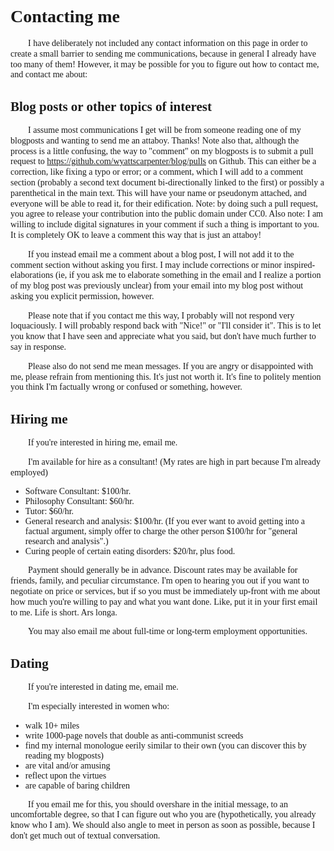 # Contacting me

<style> p { text-indent: 2em; line-height: 1.2; } * {font-family: garamond, georgia, times, serif, monospace;} /* This line is merely to style the page correctly in systems that respect such styling; it has no semantic meaning otherwise. */ </style>

I have deliberately not included any contact information on this page in order to create a small barrier to sending me communications, because in general I already have too many of them! However, it may be possible for you to figure out how to contact me, and contact me about:

## Blog posts or other topics of interest

I assume most communications I get will be from someone reading one of my blogposts and wanting to send me an attaboy. Thanks! Note also that, although the process is a little confusing, the way to "comment" on my blogposts is to submit a pull request to https://github.com/wyattscarpenter/blog/pulls on Github. This can either be a correction, like fixing a typo or error; or a comment, which I will add to a comment section (probably a second text document bi-directionally linked to the first) or possibly a parenthetical in the main text. This will have your name or pseudonym attached, and everyone will be able to read it, for their edification. Note: by doing such a pull request, you agree to release your contribution into the public domain under CC0. Also note: I am willing to include digital signatures in your comment if such a thing is important to you. It is completely OK to leave a comment this way that is just an attaboy!

If you instead email me a comment about a blog post, I will not add it to the comment section without asking you first. I may include corrections or minor inspired-elaborations (ie, if you ask me to elaborate something in the email and I realize a portion of my blog post was previously unclear) from your email into my blog post without asking you explicit permission, however.

Please note that if you contact me this way, I probably will not respond very loquaciously. I will probably respond back with "Nice!" or "I'll consider it". This is to let you know that I have seen and appreciate what you said, but don't have much further to say in response.

Please also do not send me mean messages. If you are angry or disappointed with me, please refrain from mentioning this. It's just not worth it. It's fine to politely mention you think I'm factually wrong or confused or something, however.

## Hiring me

If you're interested in hiring me, email me.

I'm available for hire as a consultant! (My rates are high in part because I'm already employed)

- Software Consultant: $100/hr.
- Philosophy Consultant: $60/hr.
- Tutor: $60/hr.
- General research and analysis: $100/hr. (If you ever want to avoid getting into a factual argument, simply offer to charge the other person $100/hr for "general research and analysis".)
- Curing people of certain eating disorders: $20/hr, plus food.

Payment should generally be in advance. Discount rates may be available for friends, family, and peculiar circumstance. I'm open to hearing you out if you want to negotiate on price or services, but if so you must be immediately up-front with me about how much you're willing to pay and what you want done. Like, put it in your first email to me. Life is short. Ars longa.

You may also email me about full-time or long-term employment opportunities.

## Dating

If you're interested in dating me, email me.

I'm especially interested in women who:

- walk 10+ miles
- write 1000-page novels that double as anti-communist screeds
- find my internal monologue eerily similar to their own (you can discover this by reading my blogposts)
- are vital and/or amusing
- reflect upon the virtues
- are capable of baring children

If you email me for this, you should overshare in the initial message, to an uncomfortable degree, so that I can figure out who you are (hypothetically, you already know who I am). We should also angle to meet in person as soon as possible, because I don't get much out of textual conversation.
